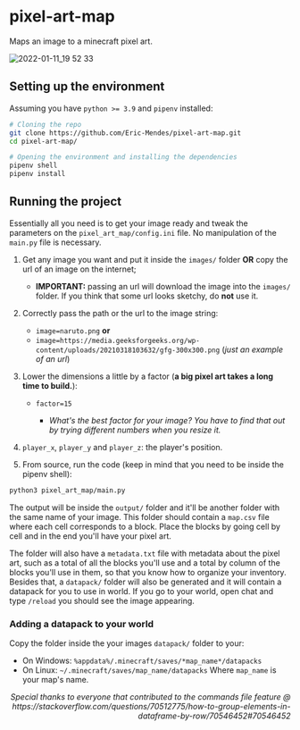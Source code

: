 # pixel-art-map
Maps an image to a minecraft pixel art.

![2022-01-11_19 52 33](https://user-images.githubusercontent.com/42689328/149034162-83030e39-ac85-40a9-ad23-054c5c348880.png)

## Setting up the environment
Assuming you have `python >= 3.9` and `pipenv` installed:
```bash
# Cloning the repo 
git clone https://github.com/Eric-Mendes/pixel-art-map.git
cd pixel-art-map/

# Opening the environment and installing the dependencies
pipenv shell
pipenv install
```
##  Running the project
Essentially all you need is to get your image ready and tweak the parameters on the `pixel_art_map/config.ini` file. No manipulation of the `main.py` file is necessary.

1. Get any image you want and put it inside the `images/` folder <strong>OR</strong> copy the url of an image on the internet;

    - <strong>IMPORTANT:</strong> passing an url will download the image into the `images/` folder. If you think that some url looks sketchy, do <strong>not</strong> use it.

2. Correctly pass the path or the url to the image string: 

    - `image=naruto.png` <strong>or</strong>
    - `image=https://media.geeksforgeeks.org/wp-content/uploads/20210318103632/gfg-300x300.png` (*just an example of an url*)

3. Lower the dimensions a little by a factor (<strong>a big pixel art takes a long time to build.</strong>):

    - `factor=15`

        - *What's the best factor for your image? You have to find that out by trying different numbers when you resize it.*

4. `player_x`, `player_y` and `player_z`: the player's position.

5. From source, run the code (keep in mind that you need to be inside the pipenv shell):
```bash
python3 pixel_art_map/main.py
```
The output will be inside the `output/` folder and it'll be another folder with the same name of your image. This folder should contain a `map.csv` file where each cell corresponds to a block. Place the blocks by going cell by cell and in the end you'll have your pixel art.

The folder will also have a `metadata.txt` file with metadata about the pixel art, such as a total of all the blocks you'll use and a total by column of the blocks you'll use in them, so that you know how to organize your inventory. Besides that, a `datapack/` folder will also be generated and it will contain a datapack for you to use in world. If you go to your world, open chat and type `/reload` you should see the image appearing.

### Adding a datapack to your world
Copy the folder inside the your images `datapack/` folder to your:
- On Windows: `%appdata%/.minecraft/saves/*map_name*/datapacks`
- On Linux: `~/.minecraft/saves/map_name/datapacks`
Where `map_name` is your map's name.

<p align="right"><i>Special thanks to everyone that contributed to the commands file feature @ https://stackoverflow.com/questions/70512775/how-to-group-elements-in-dataframe-by-row/70546452#70546452</i></p>
